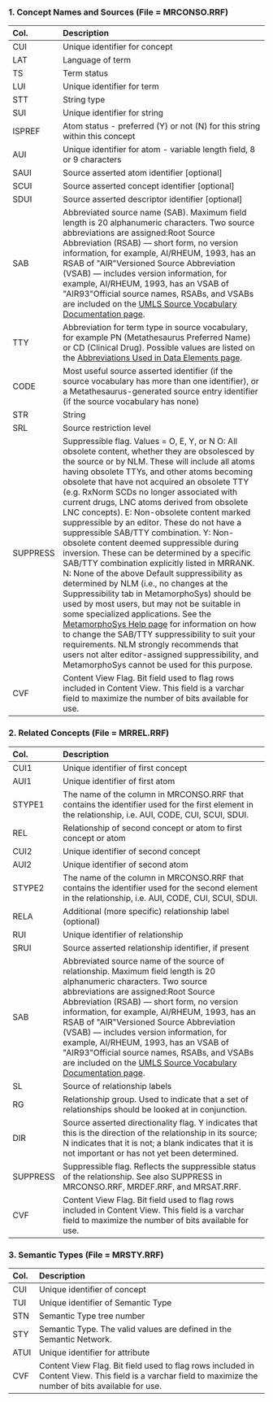 <!--
This document provides a comprehensive reference for the field definitions (schema)  
used in the UMLS RRF files (e.g., MRCONSO.RRF, MRREL.RRF, MRSTY.RRF).  
It helps clarify the meaning and usage of each field, supporting easier data extraction,  
filtering, and processing during the knowledge graph (KG) construction process  
for Parkinson's Disease research.
-->



### 1. Concept Names and Sources (File = MRCONSO.RRF)

| Col.     | Description                                                  |
| :------- | :----------------------------------------------------------- |
| CUI      | Unique identifier for concept                                |
| LAT      | Language of term                                             |
| TS       | Term status                                                  |
| LUI      | Unique identifier for term                                   |
| STT      | String type                                                  |
| SUI      | Unique identifier for string                                 |
| ISPREF   | Atom status - preferred (Y) or not (N) for this string within this concept |
| AUI      | Unique identifier for atom - variable length field, 8 or 9 characters |
| SAUI     | Source asserted atom identifier [optional]                   |
| SCUI     | Source asserted concept identifier [optional]                |
| SDUI     | Source asserted descriptor identifier [optional]             |
| SAB      | Abbreviated source name (SAB). Maximum field length is 20 alphanumeric characters. Two source abbreviations are assigned:Root Source Abbreviation (RSAB) — short form, no version information, for example, AI/RHEUM, 1993, has an RSAB of "AIR"Versioned Source Abbreviation (VSAB) — includes version information, for example, AI/RHEUM, 1993, has an VSAB of "AIR93"Official source names, RSABs, and VSABs are included on the [UMLS Source Vocabulary Documentation page](https://www.nlm.nih.gov/research/umls/sourcereleasedocs/index.html). |
| TTY      | Abbreviation for term type in source vocabulary, for example PN (Metathesaurus Preferred Name) or CD (Clinical Drug). Possible values are listed on the [Abbreviations Used in Data Elements page](http://www.nlm.nih.gov/research/umls/knowledge_sources/metathesaurus/release/abbreviations.html). |
| CODE     | Most useful source asserted identifier (if the source vocabulary has more than one identifier), or a Metathesaurus-generated source entry identifier (if the source vocabulary has none) |
| STR      | String                                                       |
| SRL      | Source restriction level                                     |
| SUPPRESS | Suppressible flag. Values = O, E, Y, or N O: All obsolete content, whether they are obsolesced by the source or by NLM. These will include all atoms having obsolete TTYs, and other atoms becoming obsolete that have not acquired an obsolete TTY (e.g. RxNorm SCDs no longer associated with current drugs, LNC atoms derived from obsolete LNC concepts). E: Non-obsolete content marked suppressible by an editor. These do not have a suppressible SAB/TTY combination. Y: Non-obsolete content deemed suppressible during inversion. These can be determined by a specific SAB/TTY combination explicitly listed in MRRANK. N: None of the above Default suppressibility as determined by NLM (i.e., no changes at the Suppressibility tab in MetamorphoSys) should be used by most users, but may not be suitable in some specialized applications. See the [MetamorphoSys Help page](http://www.nlm.nih.gov/research/umls/implementation_resources/metamorphosys/help.html) for information on how to change the SAB/TTY suppressibility to suit your requirements. NLM strongly recommends that users not alter editor-assigned suppressibility, and MetamorphoSys cannot be used for this purpose. |
| CVF      | Content View Flag. Bit field used to flag rows included in Content View. This field is a varchar field to maximize the number of bits available for use. |





### 2. Related Concepts (File = MRREL.RRF)

| Col.     | Description                                                  |
| :------- | :----------------------------------------------------------- |
| CUI1     | Unique identifier of first concept                           |
| AUI1     | Unique identifier of first atom                              |
| STYPE1   | The name of the column in MRCONSO.RRF that contains the identifier used for the first element in the relationship, i.e. AUI, CODE, CUI, SCUI, SDUI. |
| REL      | Relationship of second concept or atom to first concept or atom |
| CUI2     | Unique identifier of second concept                          |
| AUI2     | Unique identifier of second atom                             |
| STYPE2   | The name of the column in MRCONSO.RRF that contains the identifier used for the second element in the relationship, i.e. AUI, CODE, CUI, SCUI, SDUI. |
| RELA     | Additional (more specific) relationship label (optional)     |
| RUI      | Unique identifier of relationship                            |
| SRUI     | Source asserted relationship identifier, if present          |
| SAB      | Abbreviated source name of the source of relationship. Maximum field length is 20 alphanumeric characters. Two source abbreviations are assigned:Root Source Abbreviation (RSAB) — short form, no version information, for example, AI/RHEUM, 1993, has an RSAB of "AIR"Versioned Source Abbreviation (VSAB) — includes version information, for example, AI/RHEUM, 1993, has an VSAB of "AIR93"Official source names, RSABs, and VSABs are included on the [UMLS Source Vocabulary Documentation page](https://www.nlm.nih.gov/research/umls/sourcereleasedocs/index.html). |
| SL       | Source of relationship labels                                |
| RG       | Relationship group. Used to indicate that a set of relationships should be looked at in conjunction. |
| DIR      | Source asserted directionality flag. Y indicates that this is the direction of the relationship in its source; N indicates that it is not; a blank indicates that it is not important or has not yet been determined. |
| SUPPRESS | Suppressible flag. Reflects the suppressible status of the relationship. See also SUPPRESS in MRCONSO.RRF, MRDEF.RRF, and MRSAT.RRF. |
| CVF      | Content View Flag. Bit field used to flag rows included in Content View. This field is a varchar field to maximize the number of bits available for use. |



### 3. Semantic Types (File = MRSTY.RRF)

| Col. | Description                                                  |
| :--- | :----------------------------------------------------------- |
| CUI  | Unique identifier of concept                                 |
| TUI  | Unique identifier of Semantic Type                           |
| STN  | Semantic Type tree number                                    |
| STY  | Semantic Type. The valid values are defined in the Semantic Network. |
| ATUI | Unique identifier for attribute                              |
| CVF  | Content View Flag. Bit field used to flag rows included in Content View. This field is a varchar field to maximize the number of bits available for use. |